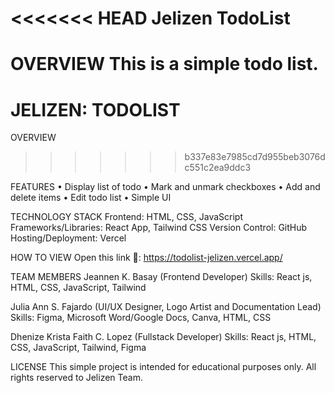 <<<<<<< HEAD
Jelizen TodoList
=
 
OVERVIEW 
This is a simple todo list.
=======
JELIZEN: TODOLIST
=


OVERVIEW


>>>>>>> b337e83e7985cd7d955beb3076dc551c2ea9ddc3

FEATURES
•	Display list of todo
•	Mark and unmark checkboxes
•	Add and delete items
•	Edit todo list
•	Simple UI

TECHNOLOGY STACK
Frontend: HTML, CSS, JavaScript
Frameworks/Libraries: React App, Tailwind CSS
Version Control: GitHub 
Hosting/Deployment: Vercel

HOW TO VIEW
Open this link 🔗: https://todolist-jelizen.vercel.app/ 

TEAM MEMBERS
Jeannen K. Basay
(Frontend Developer)
Skills: React js, HTML, CSS, JavaScript, Tailwind

Julia Ann S. Fajardo 
(UI/UX Designer, Logo Artist and Documentation Lead)
Skills: Figma, Microsoft Word/Google Docs, Canva, HTML, CSS

Dhenize Krista Faith C. Lopez
(Fullstack Developer)
Skills: React js, HTML, CSS, JavaScript, Tailwind, Figma

LICENSE 
This simple project is intended for educational purposes only. All rights reserved to Jelizen Team.


